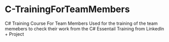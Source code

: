 # C-TrainingForTeamMembers
C# Training Course For Team Members
Used for the training of the team memebers to check their work from the C# Essentail Training from LinkedIn + Project
